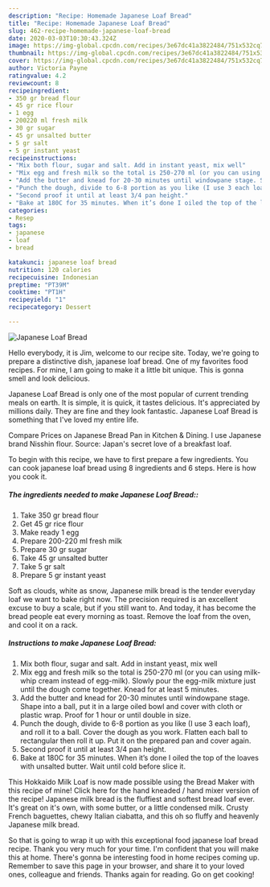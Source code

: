 ```yaml
---
description: "Recipe: Homemade Japanese Loaf Bread"
title: "Recipe: Homemade Japanese Loaf Bread"
slug: 462-recipe-homemade-japanese-loaf-bread
date: 2020-03-03T10:30:43.324Z
image: https://img-global.cpcdn.com/recipes/3e67dc41a3822484/751x532cq70/japanese-loaf-bread-recipe-main-photo.jpg
thumbnail: https://img-global.cpcdn.com/recipes/3e67dc41a3822484/751x532cq70/japanese-loaf-bread-recipe-main-photo.jpg
cover: https://img-global.cpcdn.com/recipes/3e67dc41a3822484/751x532cq70/japanese-loaf-bread-recipe-main-photo.jpg
author: Victoria Payne
ratingvalue: 4.2
reviewcount: 8
recipeingredient:
- 350 gr bread flour
- 45 gr rice flour
- 1 egg
- 200220 ml fresh milk
- 30 gr sugar
- 45 gr unsalted butter
- 5 gr salt
- 5 gr instant yeast
recipeinstructions:
- "Mix both flour, sugar and salt. Add in instant yeast, mix well"
- "Mix egg and fresh milk so the total is 250-270 ml (or you can using milk-whip cream instead of egg-milk). Slowly pour the egg-milk mixture just until the dough come together. Knead for at least 5 minutes."
- "Add the butter and knead for 20-30 minutes until windowpane stage. Shape into a ball, put it in a large oiled bowl and cover with cloth or plastic wrap. Proof for 1 hour or until double in size."
- "Punch the dough, divide to 6-8 portion as you like (I use 3 each loaf), and roll it to a ball. Cover the dough as you work. Flatten each ball to rectangular then roll it up. Put it on the prepared pan and cover again."
- "Second proof it until at least 3/4 pan height."
- "Bake at 180C for 35 minutes. When it’s done I oiled the top of the loaves with unsalted butter. Wait until cold before slice it."
categories:
- Resep
tags:
- japanese
- loaf
- bread

katakunci: japanese loaf bread
nutrition: 120 calories
recipecuisine: Indonesian
preptime: "PT39M"
cooktime: "PT1H"
recipeyield: "1"
recipecategory: Dessert

---
```



![Japanese Loaf Bread](https://img-global.cpcdn.com/recipes/3e67dc41a3822484/751x532cq70/japanese-loaf-bread-recipe-main-photo.jpg)

Hello everybody, it is Jim, welcome to our recipe site. Today, we're going to prepare a distinctive dish, japanese loaf bread. One of my favorites food recipes. For mine, I am going to make it a little bit unique. This is gonna smell and look delicious.

Japanese Loaf Bread is only one of the most popular of current trending meals on earth. It is simple, it is quick, it tastes delicious. It's appreciated by millions daily. They are fine and they look fantastic. Japanese Loaf Bread is something that I've loved my entire life.

Compare Prices on Japanese Bread Pan in Kitchen &amp; Dining. I use Japanese brand Nisshin flour. Source: Japan&#39;s secret love of a breakfast loaf.


To begin with this recipe, we have to first prepare a few ingredients. You can cook japanese loaf bread using 8 ingredients and 6 steps. Here is how you cook it.

##### The ingredients needed to make Japanese Loaf Bread::

1. Take 350 gr bread flour
1. Get 45 gr rice flour
1. Make ready 1 egg
1. Prepare 200-220 ml fresh milk
1. Prepare 30 gr sugar
1. Take 45 gr unsalted butter
1. Take 5 gr salt
1. Prepare 5 gr instant yeast


Soft as clouds, white as snow, Japanese milk bread is the tender everyday loaf we want to bake right now. The precision required is an excellent excuse to buy a scale, but if you still want to. And today, it has become the bread people eat every morning as toast. Remove the loaf from the oven, and cool it on a rack. 

##### Instructions to make Japanese Loaf Bread:

1. Mix both flour, sugar and salt. Add in instant yeast, mix well
1. Mix egg and fresh milk so the total is 250-270 ml (or you can using milk-whip cream instead of egg-milk). Slowly pour the egg-milk mixture just until the dough come together. Knead for at least 5 minutes.
1. Add the butter and knead for 20-30 minutes until windowpane stage. Shape into a ball, put it in a large oiled bowl and cover with cloth or plastic wrap. Proof for 1 hour or until double in size.
1. Punch the dough, divide to 6-8 portion as you like (I use 3 each loaf), and roll it to a ball. Cover the dough as you work. Flatten each ball to rectangular then roll it up. Put it on the prepared pan and cover again.
1. Second proof it until at least 3/4 pan height.
1. Bake at 180C for 35 minutes. When it’s done I oiled the top of the loaves with unsalted butter. Wait until cold before slice it.


This Hokkaido Milk Loaf is now made possible using the Bread Maker with this recipe of mine! Click here for the hand kneaded / hand mixer version of the recipe! Japanese milk bread is the fluffiest and softest bread loaf ever. It&#39;s great on it&#39;s own, with some butter, or a little condensed milk. Crusty French baguettes, chewy Italian ciabatta, and this oh so fluffy and heavenly Japanese milk bread. 

So that is going to wrap it up with this exceptional food japanese loaf bread recipe. Thank you very much for your time. I'm confident that you will make this at home. There's gonna be interesting food in home recipes coming up. Remember to save this page in your browser, and share it to your loved ones, colleague and friends. Thanks again for reading. Go on get cooking!
